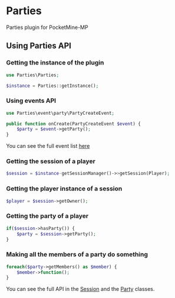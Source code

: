 # Parties
Parties plugin for PocketMine-MP

## Using Parties API

### Getting the instance of the plugin

```php
use Parties\Parties;

$instance = Parties::getInstance();
```

### Using events API

```php
use Parties\event\party\PartyCreateEvent;

public function onCreate(PartyCreateEvent $event) {
    $party = $event->getParty();
}
```

You can see the full event list [here](https://github.com/Diduhless/Parties/tree/master/src/Parties/event)

### Getting the session of a player

```php
$session = $instance-getSessionManager()->>getSession(Player);
```

### Getting the player instance of a session
```php
$player = $session->getOwner();
```

### Getting the party of a player
```php
if($session->hasParty()) {
    $party = $session->getParty();
}
```

### Making all the members of a party do something
```php
foreach($party->getMembers() as $member) {
    $member->function();
}
```




You can see the full API in the [Session](https://github.com/Diduhless/Parties/blob/master/src/Parties/session/Session.php) and the [Party](https://github.com/Diduhless/Parties/blob/master/src/Parties/party/Party.php) classes.
